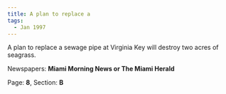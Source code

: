 ```yaml
---  
title: A plan to replace a  
tags:  
  - Jan 1997  
---  
```

  
A plan to replace a sewage pipe at Virginia Key will destroy two acres of seagrass.  
  
Newspapers: **Miami Morning News or The Miami Herald**  
  
Page: **8**, Section: **B** 
